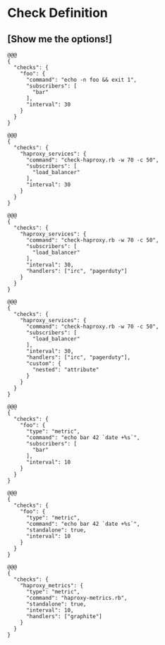 <!SLIDE center transition=scrollUp>
# Check Definition

## [Show me the options!]

<!SLIDE code medium transition=scrollUp>
    @@@
    {
      "checks": {
        "foo": {
          "command": "echo -n foo && exit 1",
          "subscribers": [
            "bar"
          ],
          "interval": 30
        }
      }
    }

<!SLIDE code medium>
    @@@
    {
      "checks": {
        "haproxy_services": {
          "command": "check-haproxy.rb -w 70 -c 50",
          "subscribers": [
            "load_balancer"
          ],
          "interval": 30
        }
      }
    }

<!SLIDE code medium>
    @@@
    {
      "checks": {
        "haproxy_services": {
          "command": "check-haproxy.rb -w 70 -c 50",
          "subscribers": [
            "load_balancer"
          ],
          "interval": 30,
          "handlers": ["irc", "pagerduty"]
        }
      }
    }

<!SLIDE code medium>
    @@@
    {
      "checks": {
        "haproxy_services": {
          "command": "check-haproxy.rb -w 70 -c 50",
          "subscribers": [
            "load_balancer"
          ],
          "interval": 30,
          "handlers": ["irc", "pagerduty"],
          "custom": {
            "nested": "attribute"
          }
        }
      }
    }

<!SLIDE code medium transition=scrollUp>
    @@@
    {
      "checks": {
        "foo": {
          "type": "metric",
          "command": "echo bar 42 `date +%s`",
          "subscribers": [
            "bar"
          ],
          "interval": 10
        }
      }
    }

<!SLIDE code medium>
    @@@
    {
      "checks": {
        "foo": {
          "type": "metric",
          "command": "echo bar 42 `date +%s`",
          "standalone": true,
          "interval": 10
        }
      }
    }

<!SLIDE code medium>
    @@@
    {
      "checks": {
        "haproxy_metrics": {
          "type": "metric",
          "command": "haproxy-metrics.rb",
          "standalone": true,
          "interval": 10,
          "handlers": ["graphite"]
        }
      }
    }
